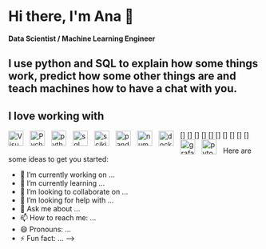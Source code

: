 # Hi there, I'm Ana 👋

**Data Scientist / Machine Learning Engineer**

I use python and SQL to explain how some things work, predict how some other things are and teach machines how to have a chat with you.
---
## I love working with
[<img align="left" alt="Visual Studio Code" width="30px" src="https://cdn.jsdelivr.net/gh/devicons/devicon/icons/vscode/vscode-original.svg" style="padding-right:10px;" />]
[<img align="left" alt="Pycharm" width="30px" src="https://cdn.jsdelivr.net/gh/devicons/devicon@latest/icons/pycharm/pycharm-original.svg" style="padding-right:10px;" />]
[<img align="left" alt="python" width="30px" src="https://cdn.jsdelivr.net/gh/devicons/devicon@latest/icons/python/python-original.svg" style="padding-right:10px;" />]
[<img align="left" alt="sql" width="30px" src="https://cdn.jsdelivr.net/gh/devicons/devicon@latest/icons/postgresql/postgresql-original.svg" style="padding-right:10px;" />]
[<img align="left" alt="scikit-learn" width="30px" src="https://cdn.jsdelivr.net/gh/devicons/devicon@latest/icons/scikitlearn/scikitlearn-original.svg" style="padding-right:10px;" />]
[<img align="left" alt="pandas" width="30px" src="https://cdn.jsdelivr.net/gh/devicons/devicon@latest/icons/pandas/pandas-original.svg" style="padding-right:10px;" />]
[<img align="left" alt="numpy" width="30px" src="https://cdn.jsdelivr.net/gh/devicons/devicon@latest/icons/numpy/numpy-original.svg" style="padding-right:10px;" />]
[<img align="left" alt="docker" width="30px" src="https://cdn.jsdelivr.net/gh/devicons/devicon@latest/icons/docker/docker-original.svg" style="padding-right:10px;" />]
[<img align="left" alt="grafana" width="30px" src="https://cdn.jsdelivr.net/gh/devicons/devicon@latest/icons/grafana/grafana-original.svg" style="padding-right:10px;" />]
[<img align="left" alt="pytorch" width="30px" src="https://cdn.jsdelivr.net/gh/devicons/devicon@latest/icons/pytorch/pytorch-original.svg" style="padding-right:10px;" />]


Here are some ideas to get you started:

- 🔭 I’m currently working on ...
- 🌱 I’m currently learning ...
- 👯 I’m looking to collaborate on ...
- 🤔 I’m looking for help with ...
- 💬 Ask me about ...
- 📫 How to reach me: ...
- 😄 Pronouns: ...
- ⚡ Fun fact: ...
-->
